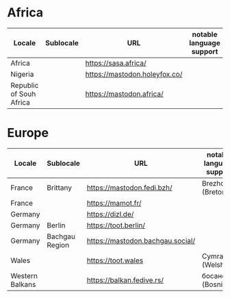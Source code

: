 # Africa
| Locale | Sublocale | URL | notable language support |
| ------------- | ------------- | ------------- | ------------- |
| Africa |   | https://sasa.africa/ |  |
| Nigeria |   | https://mastodon.holeyfox.co/ |  |
| Republic of Souh Africa |   | https://mastodon.africa/ |  |

# Europe
| Locale | Sublocale | URL | notable language support |
| ------------- | ------------- | ------------- | ------------- |
| France | Brittany | https://mastodon.fedi.bzh/ | Brezhoneg (Breton) |
| France |   | https://mamot.fr/ |   |
| Germany |   | https://dizl.de/ |  |
| Germany | Berlin  | https://toot.berlin/ |  |
| Germany | Bachgau Region | https://mastodon.bachgau.social/ |  |
| Wales |   | https://toot.wales | Cymraeg (Welsh) |
| Western Balkans | | https://balkan.fedive.rs/ | босански (Bosnian) |
